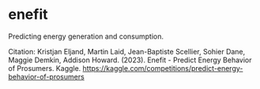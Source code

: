 # enefit
Predicting energy generation and consumption.

Citation:
Kristjan Eljand, Martin Laid, Jean-Baptiste Scellier, Sohier Dane, Maggie Demkin, Addison Howard. (2023). 
Enefit - Predict Energy Behavior of Prosumers. Kaggle. https://kaggle.com/competitions/predict-energy-behavior-of-prosumers


